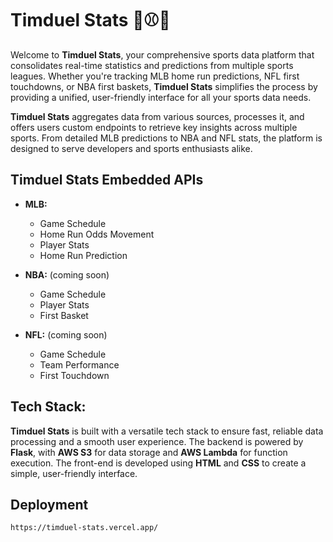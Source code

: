 # Timduel Stats 🏀⚾️🏈

Welcome to **Timduel Stats**, your comprehensive sports data platform that consolidates real-time statistics and predictions from multiple sports leagues. Whether you're tracking MLB home run predictions, NFL first touchdowns, or NBA first baskets, **Timduel Stats** simplifies the process by providing a unified, user-friendly interface for all your sports data needs.

**Timduel Stats** aggregates data from various sources, processes it, and offers users custom endpoints to retrieve key insights across multiple sports. From detailed MLB predictions to NBA and NFL stats, the platform is designed to serve developers and sports enthusiasts alike.

## Timduel Stats Embedded APIs

- **MLB:**
  - Game Schedule
  - Home Run Odds Movement
  - Player Stats
  - Home Run Prediction

- **NBA:** (coming soon)
  - Game Schedule
  - Player Stats
  - First Basket

- **NFL:** (coming soon)
  - Game Schedule
  - Team Performance
  - First Touchdown

## Tech Stack:
**Timduel Stats** is built with a versatile tech stack to ensure fast, reliable data processing and a smooth user experience. The backend is powered by **Flask**, with **AWS S3** for data storage and **AWS Lambda** for function execution. The front-end is developed using **HTML** and **CSS** to create a simple, user-friendly interface.

## Deployment
```
https://timduel-stats.vercel.app/
```


